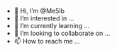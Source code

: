 - 👋 Hi, I’m @Me5lb
- 👀 I’m interested in ...
- 🌱 I’m currently learning ...
- 💞️ I’m looking to collaborate on ...
- 📫 How to reach me ...

<!---
Me5lb/Me5lb is a ✨ special ✨ repository because its `README.md` (this file) appears on your GitHub profile.
You can click the Preview link to take a look at your changes.
--->
